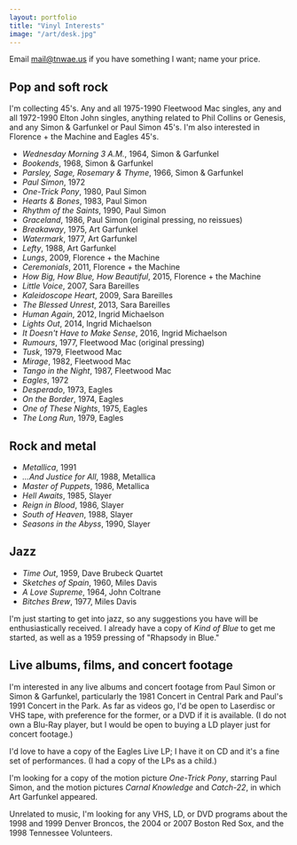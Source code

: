 ```yaml
---
layout: portfolio
title: "Vinyl Interests"
image: "/art/desk.jpg"
---
```


Email <mail@tnwae.us> if you have something I want; name your price.

## Pop and soft rock

I'm collecting 45's.  Any and all 1975-1990 Fleetwood Mac singles, any
and all 1972-1990 Elton John singles, anything related to Phil Collins
or Genesis, and any Simon & Garfunkel or Paul Simon 45's.  I'm also
interested in Florence + the Machine and Eagles 45's.

* _Wednesday Morning 3 A.M._, 1964, Simon & Garfunkel
* _Bookends_, 1968, Simon & Garfunkel
* _Parsley, Sage, Rosemary & Thyme_, 1966, Simon & Garfunkel
* _Paul Simon_, 1972
* _One-Trick Pony_, 1980, Paul Simon
* _Hearts & Bones_, 1983, Paul Simon
* _Rhythm of the Saints_, 1990, Paul Simon
* _Graceland_, 1986, Paul Simon (original pressing, no reissues)
* _Breakaway_, 1975, Art Garfunkel
* _Watermark_, 1977, Art Garfunkel
* _Lefty_, 1988, Art Garfunkel
* _Lungs_, 2009, Florence + the Machine
* _Ceremonials_, 2011, Florence + the Machine
* _How Big, How Blue, How Beautiful_, 2015, Florence + the Machine
* _Little Voice_, 2007, Sara Bareilles
* _Kaleidoscope Heart_, 2009, Sara Bareilles
* _The Blessed Unrest_, 2013, Sara Bareilles
* _Human Again_, 2012, Ingrid Michaelson
* _Lights Out_, 2014, Ingrid Michaelson
* _It Doesn't Have to Make Sense_, 2016, Ingrid Michaelson
* _Rumours_, 1977, Fleetwood Mac (original pressing)
* _Tusk_, 1979, Fleetwood Mac
* _Mirage_, 1982, Fleetwood Mac
* _Tango in the Night_, 1987, Fleetwood Mac
* _Eagles_, 1972
* _Desperado_, 1973, Eagles
* _On the Border_, 1974, Eagles
* _One of These Nights_, 1975, Eagles
* _The Long Run_, 1979, Eagles

## Rock and metal

* _Metallica_, 1991
* _...And Justice for All_, 1988, Metallica
* _Master of Puppets_, 1986, Metallica
* _Hell Awaits_, 1985, Slayer
* _Reign in Blood_, 1986, Slayer
* _South of Heaven_, 1988, Slayer
* _Seasons in the Abyss_, 1990, Slayer

## Jazz

* _Time Out_, 1959, Dave Brubeck Quartet
* _Sketches of Spain_, 1960, Miles Davis
* _A Love Supreme_, 1964, John Coltrane
* _Bitches Brew_, 1977, Miles Davis

I'm just starting to get into jazz, so any suggestions you have will be
enthusiastically received.  I already have a copy of _Kind of Blue_ to
get me started, as well as a 1959 pressing of "Rhapsody in Blue."

## Live albums, films, and concert footage

I'm interested in any live albums and concert footage from Paul Simon or
Simon & Garfunkel, particularly the 1981 Concert in Central Park and
Paul's 1991 Concert in the Park.  As far as videos go, I'd be open to
Laserdisc or VHS tape, with preference for the former, or a DVD if it is
available.  (I do not own a Blu-Ray player, but I would be open to
buying a LD player just for concert footage.)

I'd love to have a copy of the Eagles Live LP; I have it on CD and it's
a fine set of performances.  (I had a copy of the LPs as a child.)

I'm looking for a copy of the motion picture _One-Trick Pony_, starring
Paul Simon, and the motion pictures _Carnal Knowledge_ and _Catch-22_,
in which Art Garfunkel appeared.

Unrelated to music, I'm looking for any VHS, LD, or DVD programs about
the 1998 and 1999 Denver Broncos, the 2004 or 2007 Boston Red Sox, and
the 1998 Tennessee Volunteers.

